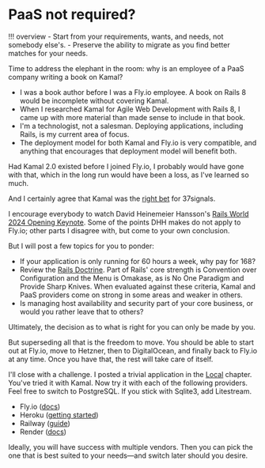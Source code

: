 # PaaS not required?

!!! overview
    - Start from your requirements, wants, and needs, not somebody else's.
    - Preserve the ability to migrate as you find better matches for your needs.

Time to address the elephant in the room: why is an employee of a PaaS company writing a book on Kamal?

- I was a book author before I was a Fly.io employee. A book on Rails 8 would be incomplete without covering Kamal.
- When I researched Kamal for Agile Web Development with Rails 8, I came up with more material than made sense to include in that book.
- I'm a technologist, not a salesman. Deploying applications, including Rails, is my current area of focus.
- The deployment model for both Kamal and Fly.io is very compatible, and anything that encourages that deployment model will benefit both.

Had Kamal 2.0 existed before I joined Fly.io, I probably would have gone with that, which in the long run would have been a loss, as I've learned so much.

And I certainly agree that Kamal was the [right bet](https://world.hey.com/dhh/the-big-cloud-exit-faq-20274010) for 37signals.

I encourage everybody to watch David Heinemeier Hansson's
[Rails World 2024 Opening Keynote](https://www.youtube.com/watch?v=-cEn_83zRFw).
Some of the points DHH makes do not apply to Fly.io; other parts I disagree with, but come to your own conclusion.

But I will post a few topics for you to ponder:

- If your application is only running for 60 hours a week, why pay for 168?
- Review the [Rails Doctrine](https://rubyonrails.org/doctrine). Part of Rails' core strength is Convention over Configuration and the Menu is Omakase, as is No One Paradigm and Provide Sharp Knives. When evaluated against these criteria, Kamal and PaaS providers come on strong in some areas and weaker in others.
- Is managing host availability and security part of your core business, or would you rather leave that to others?

Ultimately, the decision as to what is right for you can only be made by you.

But superseding all that is the freedom to move. You should be able to start out at Fly.io, move to Hetzner, then to DigitalOcean, and finally back to Fly.io at any time. Once you have that, the rest will take care of itself.

I'll close with a challenge. I posted a trivial application in the [Local](Local.md) chapter. You've tried it with Kamal. Now try it with each of the following providers. Feel free to switch to PostgreSQL. If you stick with Sqlite3, add Litestream.

- Fly.io ([docs](https://fly.io/rails))
- Heroku ([getting started](https://devcenter.heroku.com/articles/getting-started-with-rails8))
- Railway ([guide](https://docs.railway.com/guides/rails))
- Render ([docs](https://render.com/docs/deploy-rails))

Ideally, you will have success with multiple vendors. Then you can pick the one that is best suited to your needs—and switch later should you desire.